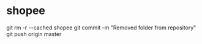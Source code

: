 # shopee
git rm -r --cached shopee
git commit -m "Removed folder from repository"
git push origin master
